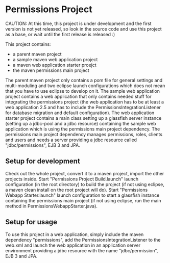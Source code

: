 # Permissions Project

CAUTION: At this time, this project is under development and the first version is not yet released, so look in the source code and use this project as a base, or wait until the first release is released :)

This project contains:

 - a parent maven project
 - a sample maven web application project
 - a maven web application starter proejct
 - the maven permissions main project

The parent maven project only contains a pom file for general settings and multi-moduling and two eclipse launch configurations which does not mean that you have to use eclipse to develop on it.
The sample web application project contains a web application that only contains needed stuff for integrating the permissions project (the web application has to be at least a web application 2.5 and has to include the PermissionsIntegrationListener for database migration and default configuration).
The web application starter project contains a main class setting up a glassfish server instance (setting up a jdbc-pool and a jdbc resource) containing the sample web application which is using the permissions main project dependency.
The permissions main project dependency manages permissions, roles, clients and users and needs a server providing a jdbc resource called "jdbc/permissions", EJB 3 and JPA.

## Setup for development

Check out the whole project, convert it to a maven project, import the other projects inside.
Start "Permissions Project Build.launch" launch configuration (in the root directory) to build the project (if not using eclipse, a maven clean install on the root project will do).
Start "Permissions Webapp Starter.launch" launch configuration to start a glassfish instance containing the permissions main project (if not using eclipse, run the main method in PermissionsWebappStarter.java).

## Setup for usage

To use this project in a web application, simply include the maven dependency "permissions", add the PermissionsIntegrationListener to the web.xml and launch the web application in an application server environment providing a jdbc resource with the name "jdbc/permission", EJB 3 and JPA.